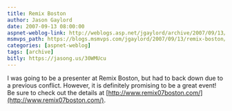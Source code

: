 ```yaml
---
title: Remix Boston
author: Jason Gaylord
date: 2007-09-13 08:00:00
aspnet-weblog-link: http://weblogs.asp.net/jgaylord/archive/2007/09/13/remix-boston.aspx
msmvps_path: https://blogs.msmvps.com/jgaylord/2007/09/13/remix-boston/
categories: [aspnet-weblog]
tags: [archive]
bitly: https://jasong.us/30WMUcu
---
```


I was going to be a presenter at Remix Boston, but had to back down due to a previous conflict. However, it is definitely promising to be a great event! Be sure to check out the details at [http://www.remix07boston.com/](http://www.remix07boston.com/).